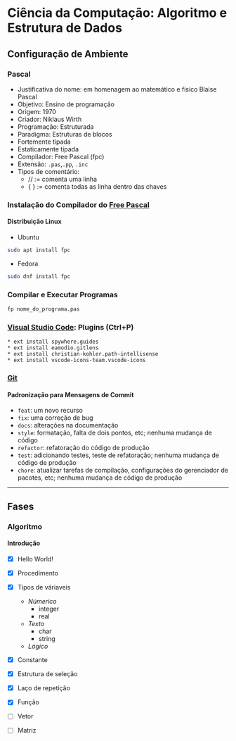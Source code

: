# Ciência da Computação: Algoritmo e Estrutura de Dados

## Configuração de Ambiente

### Pascal
* Justificativa do nome: em homenagem ao matemático e físico Blaise Pascal
* Objetivo: Ensino de programação
* Origem: 1970
* Criador: Niklaus Wirth
* Programação: Estruturada
* Paradigma: Estruturas de blocos
* Fortemente tipada
* Estaticamente tipada
* Compilador: Free Pascal (fpc)
* Extensão: `.pas`,`.pp`, `.inc`
* Tipos de comentário:
    * // := comenta uma linha
    * { } := comenta todas as linha dentro das chaves 

### Instalação do Compilador do [Free Pascal](https://www.freepascal.org/download.html)
#### Distribuição Linux

* Ubuntu
~~~bash
sudo apt install fpc
~~~

* Fedora
~~~bash
sudo dnf install fpc
~~~

### Compilar e Executar Programas
~~~bash
fp nome_do_programa.pas
~~~

### [Visual Studio Code](https://code.visualstudio.com/): Plugins (Ctrl+P)
    * ext install spywhere.guides
    * ext install eamodio.gitlens
    * ext install christian-kohler.path-intellisense
    * ext install vscode-icons-team.vscode-icons	

### [Git](https://git-scm.com/)
#### Padronização para Mensagens de Commit
* `feat`: um novo recurso
* `fix`: uma correção de bug
* `docs`: alterações na documentação
* `style`: formatação, falta de dois pontos, etc; nenhuma mudança de código
* `refactor`: refatoração do código de produção
* `test`: adicionando testes, teste de refatoração; nenhuma mudança de código de produção
* `chore`: atualizar tarefas de compilação, configurações do gerenciador de pacotes, etc; nenhuma mudança de código de produção

---

## Fases

### Algoritmo
#### Introdução 

- [x] Hello World!
- [x] Procedimento
- [X] Tipos de váriaveis
    * *Númerico* 
        * integer
        * real
    * *Texto*
        * char
        * string
    * *Lógico*
- [X] Constante
- [X] Estrutura de seleção
- [X] Laço de repetição
- [X] Função
- [ ] Vetor
- [ ] Matriz


